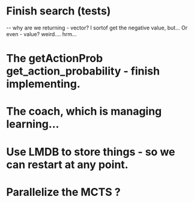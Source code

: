 # Finish search  (tests)
 -- why are we returning - vector? I sortof get the negative value, but...
Or even - value?  weird.... hrm...

# The getActionProb get_action_probability - finish implementing.

# The coach, which is managing learning...
  #  Use LMDB to store things - so we can restart at any point.
  # Parallelize the MCTS ?

